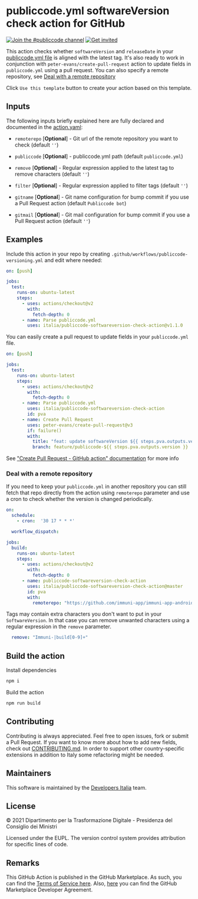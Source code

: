 # publiccode.yml softwareVersion check action for GitHub

[![Join the #publiccode channel](https://img.shields.io/badge/Slack%20channel-%23publiccode-blue.svg?logo=slack)](https://developersitalia.slack.com/messages/CAM3F785T)
[![Get invited](https://slack.developers.italia.it/badge.svg)](https://slack.developers.italia.it/)

This action checks whether `softwareVersion` and `releaseDate` in your 
[publiccode.yml file](https://github.com/italia/publiccode.yml) is 
aligned with the latest tag. It's also ready to work in conjunction with
`peter-evans/create-pull-request` action to update fields in `publiccode.yml` 
using a pull request. You can also specify a remote repository, see 
[Deal with a remote repository](#deal-with-a-remote-repository)

Click `Use this template` button to create your action based on this template.

## Inputs

The following inputs briefly explained here are fully declared and documented in the [action.yaml](action.yaml):

* `remoterepo` [**Optional**] - Git url of the remote repository you want to check (default `''`)

* `publiccode` [**Optional**] - publiccode.yml path (default `publiccode.yml`)

* `remove` [**Optional**] - Regular expression applied to the latest tag to remove characters (default `''`)

* `filter` [**Optional**] - Regular expression applied to filter tags (default `''`)

* `gitname` [**Optional**] - Git name configuration for bump commit if you use a Pull Request action (default `Publiccode bot`)

* `gitmail` [**Optional**] - Git mail configuration for bump commit if you use a Pull Request action (default `''`)

## Examples

Include this action in your repo by creating 
`.github/workflows/publiccode-versioning.yml` and edit where needed:

```yml
on: [push]

jobs:
  test:
    runs-on: ubuntu-latest
    steps:
      - uses: actions/checkout@v2
        with:
          fetch-depth: 0
      - name: Parse publiccode.yml
        uses: italia/publiccode-softwareversion-check-action@v1.1.0
```

You can easily create a pull request to update fields in your `publiccode.yml` 
file.

```yml
on: [push]

jobs:
  test:
    runs-on: ubuntu-latest
    steps:
      - uses: actions/checkout@v2
        with:
          fetch-depth: 0
      - name: Parse publiccode.yml
        uses: italia/publiccode-softwareversion-check-action
        id: pva
      - name: Create Pull Request
        uses: peter-evans/create-pull-request@v3
        if: failure()
        with:
          title: "feat: update softwareVersion ${{ steps.pva.outputs.version }} in publiccode.yml"
          branch: feature/publiccode-${{ steps.pva.outputs.version }}
```

See ["Create Pull Request - GitHub action" documentation](https://github.com/marketplace/actions/create-pull-request) 
for more info

### Deal with a remote repository

If you need to keep your `publiccode.yml` in another repository you can still 
fetch that repo directly from the action using `remoterepo` parameter and use
a cron to check whether the version is changed periodically.

```yml
on:
  schedule:
    - cron:  '30 17 * * *'

  workflow_dispatch:

jobs:
  build:
    runs-on: ubuntu-latest
    steps:
      - uses: actions/checkout@v2
        with:
          fetch-depth: 0
      - name: publiccode-softwareversion-check-action
        uses: italia/publiccode-softwareversion-check-action@master
        id: pva
        with:
          remoterepo: "https://github.com/immuni-app/immuni-app-android.git"
```

Tags may contain extra characters you don't want to put in your `SoftwareVersion`. 
In that case you can remove unwanted characters using a regular expression in the
`remove` parameter.

```yml
  remove: "Immuni-|build[0-9]+"
```

## Build the action

Install dependencies

```sh
npm i
```

Build the action

```sh
npm run build
```

## Contributing

Contributing is always appreciated.
Feel free to open issues, fork or submit a Pull Request.
If you want to know more about how to add new fields, check out [CONTRIBUTING.md](CONTRIBUTING.md).
In order to support other country-specific extensions in addition to Italy some
refactoring might be needed.

## Maintainers

This software is maintained by the
[Developers Italia](https://developers.italia.it/) team.

## License

© 2021 Dipartimento per la Trasformazione Digitale - Presidenza del Consiglio dei
Ministri

Licensed under the EUPL.
The version control system provides attribution for specific lines of code.

## Remarks

This GitHub Action is published in the GitHub Marketplace.
As such, you can find the [Terms of Service here](https://docs.github.com/en/free-pro-team@latest/github/site-policy/github-marketplace-terms-of-service).
Also, [here](https://docs.github.com/en/free-pro-team@latest/github/site-policy/github-marketplace-developer-agreement)
you can find the GitHub Marketplace Developer Agreement.
